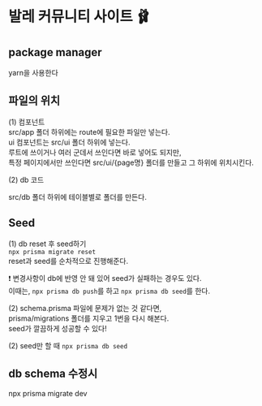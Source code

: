 # 발레 커뮤니티 사이트 🩰

## package manager

yarn을 사용한다

## 파일의 위치

(1) 컴포넌트\
src/app 폴더 하위에는 route에 필요한 파일만 넣는다.\
ui 컴포넌트는 src/ui 폴더 하위에 넣는다.\
루트에 쓰이거나 여러 군데서 쓰인다면 바로 넣어도 되지만,\
특정 페이지에서만 쓰인다면 src/ui/{page명} 폴더를 만들고 그 하위에 위치시킨다.

(2) db 코드

src/db 폴더 하위에 테이블별로 폴더를 만든다.

## Seed

(1) db reset 후 seed하기\
`npx prisma migrate reset`\
reset과 seed를 순차적으로 진행해준다.

❗️ 변경사항이 db에 반영 안 돼 있어 seed가 실패하는 경우도 있다.\
이때는, `npx prisma db push`를 하고
`npx prisma db seed`를 한다.

(2) schema.prisma 파일에 문제가 없는 것 같다면,\
prisma/migrations 폴더를 지우고 1번을 다시 해본다.\
seed가 깔끔하게 성공할 수 있다!

(2) seed만 할 때
`npx prisma db seed`

## db schema 수정시

npx prisma migrate dev
